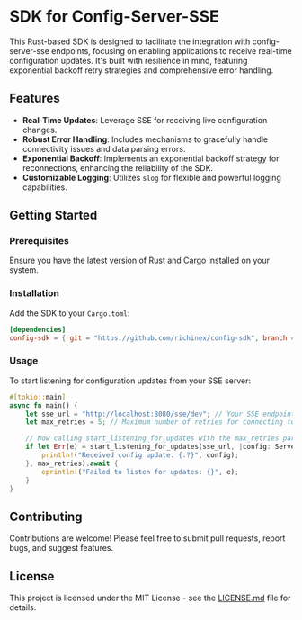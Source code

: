 
# SDK for Config-Server-SSE

This Rust-based SDK is designed to facilitate the integration with config-server-sse endpoints, focusing on enabling applications to receive real-time configuration updates. It's built with resilience in mind, featuring exponential backoff retry strategies and comprehensive error handling.

## Features

- **Real-Time Updates**: Leverage SSE for receiving live configuration changes.
- **Robust Error Handling**: Includes mechanisms to gracefully handle connectivity issues and data parsing errors.
- **Exponential Backoff**: Implements an exponential backoff strategy for reconnections, enhancing the reliability of the SDK.
- **Customizable Logging**: Utilizes `slog` for flexible and powerful logging capabilities.

## Getting Started

### Prerequisites

Ensure you have the latest version of Rust and Cargo installed on your system.

### Installation

Add the SDK to your `Cargo.toml`:

```toml
[dependencies]
config-sdk = { git = "https://github.com/richinex/config-sdk", branch = "main" }
```

### Usage

To start listening for configuration updates from your SSE server:

```rust
#[tokio::main]
async fn main() {
    let sse_url = "http://localhost:8080/sse/dev"; // Your SSE endpoint
    let max_retries = 5; // Maximum number of retries for connecting to the SSE server

    // Now calling start_listening_for_updates with the max_retries parameter
    if let Err(e) = start_listening_for_updates(sse_url, |config: ServerConfig| {
        println!("Received config update: {:?}", config);
    }, max_retries).await {
        eprintln!("Failed to listen for updates: {}", e);
    }
}
```

## Contributing

Contributions are welcome! Please feel free to submit pull requests, report bugs, and suggest features.

## License

This project is licensed under the MIT License - see the [LICENSE.md](LICENSE.md) file for details.
